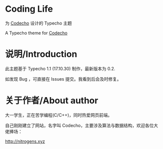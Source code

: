# Coding Life

为 [Codecho](http://nitrogens.xyz) 设计的 Typecho 主题

A Typecho theme for [Codecho](http://nitrogens.xyz)

# 说明/Introduction

此主题基于 Typecho 1.1 (17.10.30) 制作，最新版本为 0.2.

如发现 Bug ，可直接在 Issues 提交。我看到后会及时修复。

# 关于作者/About author

大一学生，正在苦学编程(C/C++)，同时热爱网页前端。

自己刚刚建立了网站，名字叫 Codecho，主要涉及算法与数据结构，欢迎各位大佬捧场：

http://nitrogens.xyz